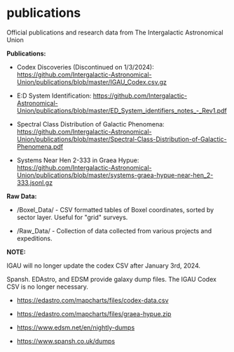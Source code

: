 # publications
Official publications and research data from The Intergalactic Astronomical Union

**Publications:**
- Codex Discoveries (Discontinued on 1/3/2024): 
https://github.com/Intergalactic-Astronomical-Union/publications/blob/master/IGAU_Codex.csv.gz

- E:D System Identification: 
https://github.com/Intergalactic-Astronomical-Union/publications/blob/master/ED_System_identifiers_notes_-_Rev1.pdf

- Spectral Class Distribution of Galactic Phenomena: 
https://github.com/Intergalactic-Astronomical-Union/publications/blob/master/Spectral-Class-Distribution-of-Galactic-Phenomena.pdf

- Systems Near Hen 2-333 in Graea Hypue:
https://github.com/Intergalactic-Astronomical-Union/publications/blob/master/systems-graea-hypue-near-hen_2-333.jsonl.gz

**Raw Data:**

- /Boxel_Data/ - CSV formatted tables of Boxel coordinates, sorted by sector layer. Useful for "grid" surveys.

- /Raw_Data/ - Collection of data collected from various projects and expeditions.




**NOTE:** 

IGAU will no longer update the codex CSV after January 3rd, 2024. 


Spansh. EDAstro, and EDSM provide galaxy dump files. The IGAU Codex CSV is no longer necessary. 


- https://edastro.com/mapcharts/files/codex-data.csv

- https://edastro.com/mapcharts/files/graea-hypue.zip

- https://www.edsm.net/en/nightly-dumps

- https://www.spansh.co.uk/dumps

